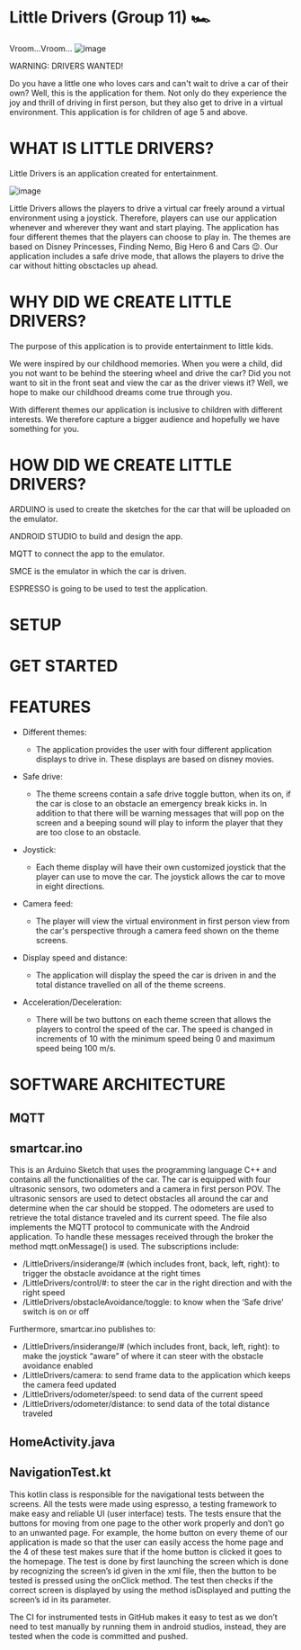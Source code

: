 # Little Drivers (Group 11) 🏎
Vroom...Vroom... ![image](https://user-images.githubusercontent.com/102043923/170706113-ac743769-d8b5-4416-8803-87ca39d3b394.png)

WARNING: DRIVERS WANTED!

Do you have a little one who loves cars and can't wait to drive a car of their own? Well, this is the application for them. Not only do they experience the joy and thrill of driving in first person, but they also get to drive in a virtual environment. This application is for children of age 5 and above.

# WHAT IS LITTLE DRIVERS? 

Little Drivers is an application created for entertainment. 

![image](https://user-images.githubusercontent.com/102043923/170705267-33e4965b-bd2d-47d5-ae48-6cc78299a647.png)

Little Drivers allows the players to drive a virtual car freely around a virtual environment using a joystick. Therefore, players can use our application whenever and wherever they want and start playing. The application has four different themes that the players can choose to play in. The themes are based on Disney Princesses, Finding Nemo, Big Hero 6 and Cars 😉. Our application includes a safe drive mode, that allows the players to drive the car without hitting obsctacles up ahead.

# WHY DID WE CREATE LITTLE DRIVERS?
The purpose of this application is to provide entertainment to little kids. 

We were inspired by our childhood memories. When you were a child, did you not want to be behind the steering wheel and drive the car? Did you not want to sit in the front seat and view the car as the driver views it? Well, we hope to make our childhood dreams come true through you. 

With different themes our application is inclusive to children with different interests. We therefore capture a bigger audience and hopefully we have something for you. 

# HOW DID WE CREATE LITTLE DRIVERS?
ARDUINO is used to create the sketches for the car that will be uploaded on the emulator. 

ANDROID STUDIO to build and design the app.

MQTT to connect the app to the emulator.

SMCE is the emulator in which the car is driven.

ESPRESSO is going to be used to test the application.

# SETUP

# GET STARTED

# FEATURES
- Different themes: 
    - The application provides the user with four different application displays to drive in. These displays are based on disney movies.  

- Safe drive: 
  -  The theme screens contain a safe drive toggle button, when its on, if the car is close to an obstacle an emergency break kicks in. In addition to          that there will be warning messages that will pop on the screen and a beeping sound will play to inform the player that they are too close to an            obstacle.

- Joystick:
  - Each theme display will have their own customized joystick that the player can use to move the car. The joystick allows the car to move in eight           directions.

- Camera feed:
  - The player will view the virtual environment in first person view from the car's perspective through a camera feed shown on the theme screens.

- Display speed and distance:
  - The application will display the speed the car is driven in and the total distance travelled on all of the theme screens. 

- Acceleration/Deceleration:
  - There will be two buttons on each theme screen that allows the players to control the speed of the car. The speed is changed in increments of 10 with the minimum speed being 0 and maximum speed being 100 m/s.  

# SOFTWARE ARCHITECTURE

## MQTT

## smartcar.ino

This is an Arduino Sketch that uses the programming language C++ and contains all the functionalities of the car. The car is equipped with four ultrasonic sensors, two odometers and a camera in first person POV. The ultrasonic sensors are used to detect obstacles all around the car and determine when the car should be stopped. The odometers are used to retrieve the total distance traveled and its current speed. The file also implements the MQTT protocol to communicate with the Android application. To handle these messages received through the broker the method mqtt.onMessage() is used. The subscriptions include:
- /LittleDrivers/insiderange/# (which includes front, back, left, right): to trigger the obstacle avoidance at the right times
- /LittleDrivers/control/#: to steer the car in the right direction and with the right speed
- /LittleDrivers/obstacleAvoidance/toggle: to know when the ‘Safe drive’ switch is on or off

Furthermore, smartcar.ino publishes to:
- /LittleDrivers/insiderange/# (which includes front, back, left, right): to make the joystick “aware” of where it can steer with the obstacle avoidance enabled
- /LittleDrivers/camera: to send frame data to the application which keeps the camera feed updated
- /LittleDrivers/odometer/speed: to send data of the current speed 
- /LittleDrivers/odometer/distance: to send data of the total distance traveled

## HomeActivity.java

## NavigationTest.kt

This kotlin class is responsible for the navigational tests between the screens. All the tests were made using espresso, a testing framework to make easy and reliable UI (user interface) tests. The tests ensure that the buttons for moving from one page to the other work properly and don’t go to an unwanted page. For example, the home button on every theme of our application is made so that the user can easily access the home page and the 4 of these test makes sure that if the home button is clicked it goes to the homepage. The test is done by first launching the screen which is done by recognizing the screen’s id given in the xml file, then the button to be tested is pressed using the onClick method. The test then checks if the correct screen is displayed by using the method isDisplayed and putting the screen’s id in its parameter.

The CI for instrumented tests in GitHub makes it easy to test as we don’t need to test manually by running them in android studios, instead, they are tested when the code is committed and pushed.
